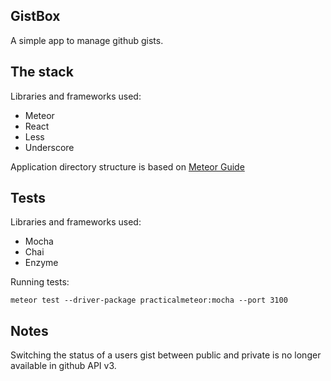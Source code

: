 GistBox
-------
A simple app to manage github gists.

The stack
---------
Libraries and frameworks used:

- Meteor
- React
- Less
- Underscore

Application directory structure is based on [Meteor Guide](https://guide.meteor.com/structure.html#example-app-structure)

Tests
------------
Libraries and frameworks used:
- Mocha
- Chai
- Enzyme

Running tests:

`meteor test --driver-package practicalmeteor:mocha --port 3100`

Notes
-----

Switching the status of a users gist between public and private is no longer available in github API v3.